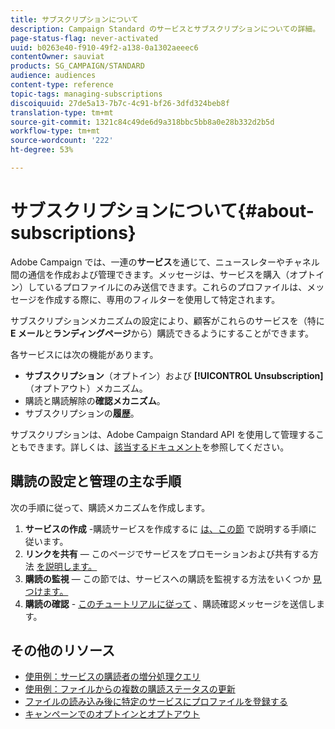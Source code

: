 ```yaml
---
title: サブスクリプションについて
description: Campaign Standard のサービスとサブスクリプションについての詳細。
page-status-flag: never-activated
uuid: b0263e40-f910-49f2-a138-0a1302aeeec6
contentOwner: sauviat
products: SG_CAMPAIGN/STANDARD
audience: audiences
content-type: reference
topic-tags: managing-subscriptions
discoiquuid: 27de5a13-7b7c-4c91-bf26-3dfd324beb8f
translation-type: tm+mt
source-git-commit: 1321c84c49de6d9a318bbc5bb8a0e28b332d2b5d
workflow-type: tm+mt
source-wordcount: '222'
ht-degree: 53%

---
```



# サブスクリプションについて{#about-subscriptions}

Adobe Campaign では、一連の&#x200B;**サービス**&#x200B;を通じて、ニュースレターやチャネル間の通信を作成および管理できます。メッセージは、サービスを購入（オプトイン）しているプロファイルにのみ送信できます。これらのプロファイルは、メッセージを作成する際に、専用のフィルターを使用して特定されます。

サブスクリプションメカニズムの設定により、顧客がこれらのサービスを（特に **E メール**&#x200B;と&#x200B;**ランディングページ**&#x200B;から）購読できるようにすることができます。

各サービスには次の機能があります。

* **サブスクリプション**（オプトイン）および **[!UICONTROL Unsubscription]**（オプトアウト）メカニズム。
* 購読と購読解除の&#x200B;**確認メカニズム**。
* サブスクリプションの&#x200B;**履歴**。

サブスクリプションは、Adobe Campaign Standard API を使用して管理することもできます。詳しくは、[該当するドキュメント](../../api/using/creating-a-service.md)を参照してください。

## 購読の設定と管理の主な手順

次の手順に従って、購読メカニズムを作成します。

1. **サービスの作成** -購読サービスを作成するに [は、この節](../../audiences/using/creating-a-service.md) で説明する手順に従います。
1. **リンクを共有** — このページでサービスをプロモーションおよび共有する方法 [を説明します。](../../audiences/using/promoting-a-service.md)
1. **購読の監視** — この節では、サービスへの購読を監視する方法をいくつか [見つけます。](../../audiences/using/monitoring-subscriptions.md)
1. **購読の確認** - [このチュートリアルに従って](../../audiences/using/confirming-subscription-to-a-service.md) 、購読確認メッセージを送信します。

## その他のリソース

* [使用例：サービスの購読者の増分処理クエリ](../../automating/using/incremental-query-on-subscribers.md)
* [使用例：ファイルからの複数の購読ステータスの更新](../../automating/using/updating-subscriptions-from-file.md)
* [ファイルの読み込み後に特定のサービスにプロファイルを登録する](../../automating/using/subscribing-profiles-from-file.md)
* [キャンペーンでのオプトインとオプトアウト](../../audiences/using/about-opt-in-and-opt-out-in-campaign.md)
